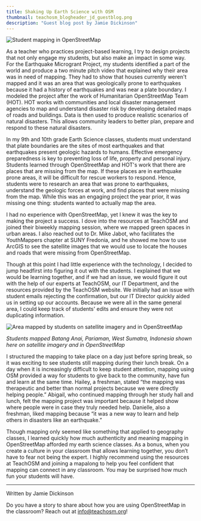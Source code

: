 ```yaml
---
title: Shaking Up Earth Science with OSM
thumbnail: teachosm_blogheader_jd_guestblog.png
description: "Guest blog post by Jamie Dickinson"
---
```


![Student mapping in OpenStreetMap](../../../assets/images/blog/teachosm_blogheader_jd_guestblog.png)

As a teacher who practices project-based learning, I try to design projects that not only engage my students, but also make an impact in some way.  For the Earthquake Microgrant Project, my students identified a part of the world and produce a two minute pitch video that explained why their area was in need of mapping. They had to show that houses currently weren't mapped and it was an area that was geologically prone to earthquakes because it had a history of earthquakes and was near a plate boundary. I modeled the project after the work of Humanitarian OpenStreetMap Team (HOT). HOT works with communities and local disaster management agencies to map and understand disaster risk by developing detailed maps of roads and buildings.  Data is then used to produce realistic scenarios of natural disasters.  This allows community leaders to better plan, prepare and respond to these natural disasters.

In my 9th and 10th grade Earth Science classes, students must understand that plate boundaries are the sites of most earthquakes and that earthquakes present geologic hazards to humans. Effective emergency preparedness is key to preventing loss of life, property and personal injury.  Students learned through OpenStreetMap and HOT's work that there are places that are missing from the map.  If these places are in earthquake prone areas, it will be difficult for rescue workers to respond. Hence, students were to research an area that was prone to earthquakes, understand the geologic forces at work, and find places that were missing from the map.  While this was an engaging project the year prior, it was missing one thing: students wanted to actually map the area.

I had no experience with OpenStreetMap, yet I knew it was the key to making the project a success.  I dove into the resources at TeachOSM and joined their biweekly mapping session, where we mapped green spaces in urban areas.  I also reached out to Dr. Mike Jabot, who facilitates the YouthMappers chapter at SUNY Fredonia, and he showed me how to use ArcGIS to see the satellite images that we would use to locate the houses and roads that were missing from OpenStreetMap.

Though at this point I had little experience with the technology, I decided to jump headfirst into figuring it out with the students.  I explained that we would be learning together, and if we had an issue, we would figure it out with the help of our experts at TeachOSM, our IT Department, and the resources provided by the TeachOSM website.  We initially had an issue with student emails rejecting the confirmation, but our IT Director quickly aided us in setting up our accounts.  Because we were all in the same general area, I could keep track of students' edits and ensure they were not duplicating information.  

![Area mapped by students on satellite imagery and in OpenStreetMap](../../../assets/images/blog/teachosm_2022-07_guestblog_pic2.png)

_Students mapped Batang Anai, Pariaman, West Sumatra, Indonesia shown here on satellite imagery and in OpenStreetMap_

I structured the mapping to take place on a day just before spring break, so it was exciting to see students still mapping during their lunch break. On a day when it is increasingly difficult to keep student attention, mapping using OSM provided a way for students to give back to the community, have fun and learn at the same time.  Hailey, a freshman, stated “the mapping was therapeutic and better than normal projects because we were directly helping people.”  Abigail, who continued mapping through her study hall and lunch, felt  the mapping project was important because it helped show where people were in case they truly needed help.  Danielle, also a freshman, liked mapping because “it was a new way to learn and help others in disasters like an earthquake.”

Though mapping only seemed like something that applied to geography classes, I learned quickly how much authenticity and meaning mapping in OpenStreetMap afforded my earth science classes.  As a bonus, when you create a culture in your classroom that allows learning together, you don’t have to fear not being the expert.  I highly recommend using the resources at TeachOSM and joining a mapalong to help you feel confident that mapping can connect in any classroom.  You may be surprised how much fun your students will have. 

---

Written by Jamie Dickinson

Do you have a story to share about how you are using OpenStreetMap in the classroom? Reach out at info@teachosm.org!
